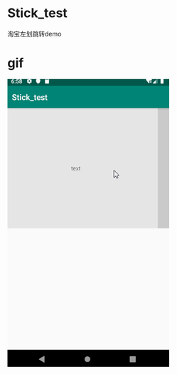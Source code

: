 # Stick_test
淘宝左划跳转demo

# gif
![gif](https://github.com/huage2580/Stick_test/blob/master/gif_0807.gif)
